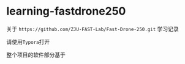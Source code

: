 # learning-fastdrone250
关于 `https://github.com/ZJU-FAST-Lab/Fast-Drone-250.git` 学习记录

请使用`Typora`打开

整个项目的软件部分基于
